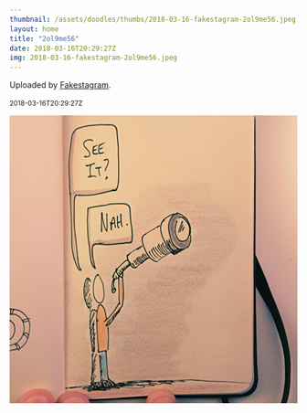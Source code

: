 ```yaml
---
thumbnail: /assets/doodles/thumbs/2018-03-16-fakestagram-2ol9me56.jpeg
layout: home
title: "2ol9me56"
date: 2018-03-16T20:29:27Z
img: 2018-03-16-fakestagram-2ol9me56.jpeg
---
```


Uploaded by [Fakestagram](https://github.com/opyate/fakestagram).

<small>2018-03-16T20:29:27Z</small>

![Uploaded by Fakestagram](/assets/doodles/original/2018-03-16-fakestagram-2ol9me56.jpeg)
